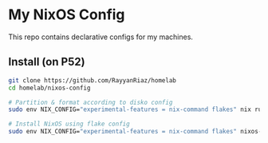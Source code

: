 # My NixOS Config

This repo contains declarative configs for my machines.

## Install (on P52)

```bash
git clone https://github.com/RayyanRiaz/homelab
cd homelab/nixos-config

# Partition & format according to disko config
sudo env NIX_CONFIG="experimental-features = nix-command flakes" nix run github:nix-community/disko -- --mode disko ./disko/p52.nix

# Install NixOS using flake config
sudo env NIX_CONFIG="experimental-features = nix-command flakes" nixos-install --flake .#p52
